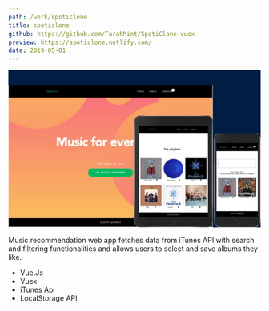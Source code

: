 ```yaml
---
path: /work/spoticlone
title: spoticlone
github: https://github.com/FarahMint/SpotiClone-vuex
preview: https://spoticlone.netlify.com/
date: 2019-05-01
---
```

![spoticlone-screens](../images/spoticlone-screens.jpg)

<div class="template--grid">
<p>Music recommendation web app fetches data from iTunes API with search and filtering functionalities and allows users to select and save albums they like. </p>

- Vue.Js
- Vuex
- iTunes Api
- LocalStorage API
  
</div>
